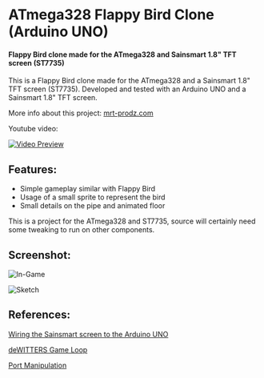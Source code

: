 # ATmega328 Flappy Bird Clone (Arduino UNO)
 
#### Flappy Bird clone made for the ATmega328 and Sainsmart 1.8" TFT screen (ST7735)

This is a Flappy Bird clone made for the ATmega328 and a Sainsmart 1.8" TFT screen (ST7735). 
Developed and tested with an Arduino UNO and a Sainsmart 1.8" TFT screen.

More info about this project: [mrt-prodz.com](http://www.mrt-prodz.com/blog/view/2015/03/flappy-bird-clone-on-the-atmega328-arduino-uno)

Youtube video:

[![Video Preview](http://img.youtube.com/vi/UTXFvdvifwU/0.jpg)](https://www.youtube.com/watch?v=UTXFvdvifwU)

## Features:
* Simple gameplay similar with Flappy Bird
* Usage of a small sprite to represent the bird
* Small details on the pipe and animated floor

This is a project for the ATmega328 and ST7735, source will certainly need some tweaking to run on other components.

## Screenshot:
![In-Game](https://raw.githubusercontent.com/mrt-prodz/ATmega328-Flappy-Bird-Clone/master/screenshot.jpg)

![Sketch](https://raw.githubusercontent.com/mrt-prodz/ATmega328-Flappy-Bird-Clone/master/sketch.jpg)

## References:
[Wiring the Sainsmart screen to the Arduino UNO](http://www.tweaking4all.com/hardware/arduino/sainsmart-arduino-color-display)

[deWITTERS Game Loop](http://www.koonsolo.com/news/dewitters-gameloop)

[Port Manipulation](http://www.arduino.cc/en/Reference/PortManipulation)
